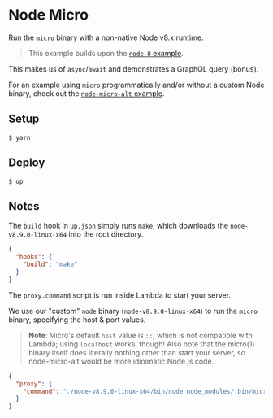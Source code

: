 # Node Micro

Run the [`micro`](https://github.com/zeit/micro) binary with a non-native Node v8.x runtime.

> This example builds upon the [`node-8` example](https://github.com/apex/up-examples/blob/master/oss/node-8).

This makes us of `async`/`await` and demonstrates a GraphQL query (bonus).

For an example using `micro` programmatically and/or without a custom Node binary, check out the [`node-micro-alt` example](https://github.com/apex/up-examples/blob/master/oss/node-micro-alt).

## Setup

```
$ yarn
```

## Deploy

```
$ up
```

## Notes

The `build` hook in `up.json` simply runs `make`, which downloads the `node-v8.9.0-linux-x64` into the root directory.

```json
{
  "hooks": {
    "build": "make"
  }
}
```

The `proxy.command` script is run inside Lambda to start your server.

We use our "custom" `node` binary (`node-v8.9.0-linux-x64`) to run the `micro` binary, specifying the host & port values.

> **Note**: Micro's default `host` value is `::`, which is not compatible with Lambda; using `localhost` works, though! Also note that the micro(1) binary itself does literally nothing other than start your server, so node-micro-alt would be more idioimatic Node.js code.

```json
{
  "proxy": {
    "command": "./node-v8.9.0-linux-x64/bin/node node_modules/.bin/micro --host localhost --port $PORT"
  }
}
```
